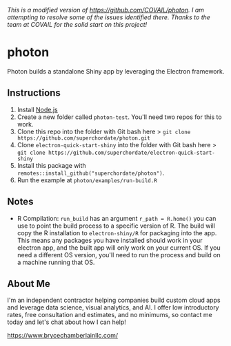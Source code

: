 _This is a modified version of https://github.com/COVAIL/photon. I am attempting to resolve some of the issues identified there. Thanks to the team at COVAIL for the solid start on this project!_

# photon

Photon builds a standalone Shiny app by leveraging the Electron framework. 

## Instructions

1. Install [Node.js](https://nodejs.org/en/download/)
2. Create a new folder called `photon-test`. You'll need two repos for this to work. 
3. Clone this repo into the folder with Git bash here > `git clone https://github.com/superchordate/photon.git`
3. Clone `electron-quick-start-shiny` into the folder with Git bash here > `git clone https://github.com/superchordate/electron-quick-start-shiny`
3. Install this package with `remotes::install_github("superchordate/photon")`.
4. Run the example at `photon/examples/run-build.R`

## Notes

* R Compilation: `run_build` has an argument `r_path = R.home()` you can use to point the build process to a specific version of R. The build will copy the R installation to `electron-shiny/R` for packaging into the app. This means any packages you have installed should work in your electron app, and the built app will only work on your current OS. If you need a different OS version, you'll need to run the process and build on a machine running that OS.


## About Me

I'm an independent contractor helping companies build custom cloud apps and leverage data science, visual analytics, and AI. I offer low introductory rates, free consultation and estimates, and no minimums, so contact me today and let's chat about how I can help!

https://www.brycechamberlainllc.com/
